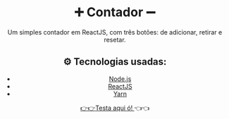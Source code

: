 <h1 align="center">➕ Contador ➖ </h1>

<p align="center">Um simples contador em ReactJS, com três botões: de adicionar, retirar e resetar.</p>


<h2 align="center">⚙️ Tecnologias usadas: </h2>
<ul align="center">
  <li><a href="https://nodejs.org/en/">Node.js</a></li>
  <li><a href="https://pt-br.reactjs.org/">ReactJS</a></li>
  <li><a href="https://classic.yarnpkg.com/en/docs/install/">Yarn</li>
</ul>

<p align="center">👉👉<a href="https://q5z9h.csb.app/">Testa aqui ó! </a>👈👈</p>

